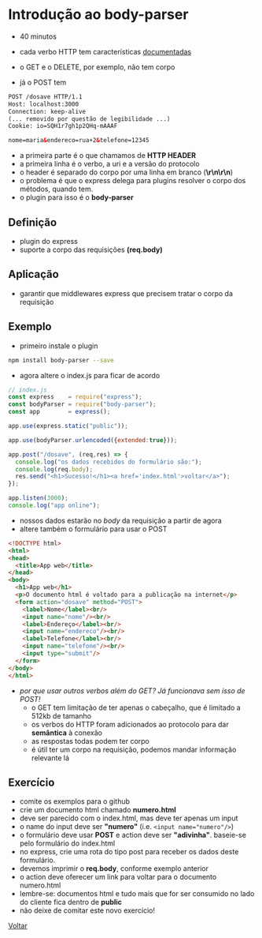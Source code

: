 # Introdução ao body-parser

- 40 minutos

- cada verbo HTTP tem características [documentadas](http://stackoverflow.com/questions/165779/are-the-put-delete-head-etc-methods-available-in-most-web-browsers)
- o GET e o DELETE, por exemplo, não tem corpo
- já o POST tem

```html
POST /dosave HTTP/1.1
Host: localhost:3000
Connection: keep-alive
(... removido por questão de legibilidade ...)
Cookie: io=SQH1r7gh1p2QHq-mAAAF

nome=maria&endereco=rua+2&telefone=12345
```

- a primeira parte é o que chamamos de **HTTP HEADER**
- a primeira linha é o verbo, a uri e a versão do protocolo
- o header é separado do corpo por uma linha em branco (**\r\n\r\n**)
- o problema é que o express delega para plugins resolver o corpo dos métodos, quando tem. 
- o plugin para isso é o **body-parser**

## Definição

- plugin do express
- suporte a corpo das requisições **(req.body)**

## Aplicação

- garantir que middlewares express que precisem tratar o corpo da requisição 

## Exemplo

- primeiro instale o plugin 

```bash
npm install body-parser --save
```

- agora altere o index.js para ficar de acordo

```javascript
// index.js
const express    = require("express");
const bodyParser = require("body-parser");
const app        = express();

app.use(express.static("public"));

app.use(bodyParser.urlencoded({extended:true}));

app.post("/dosave", (req,res) => {
  console.log("os dados recebidos do formulário são:");
  console.log(req.body);
  res.send("<h1>Sucesso!</h1><a href='index.html'>voltar</a>");
});

app.listen(3000);
console.log("app online");
```

- nossos dados estarão no *body* da requisição a partir de agora
- altere também o formulário para usar o POST

```html
<!DOCTYPE html>
<html>
<head>
  <title>App web</title>
</head>
<body>
  <h1>App web</h1>
  <p>O documento html é voltado para a publicação na internet</p>
  <form action="dosave" method="POST">
    <label>Nome</label><br/>
    <input name="nome"/><br/>
    <label>Endereço</label><br/>
    <input name="endereco"/><br/>
    <label>Telefone</label><br/>
    <input name="telefone"/><br/>
    <input type="submit"/>
  </form>
</body>
</html>
```

- *por que usar outros verbos além do GET? Já funcionava sem isso de POST!*
  - o GET tem limitação de ter apenas o cabeçalho, que é limitado a 512kb de tamanho
  - os verbos do HTTP foram adicionados ao protocolo para dar **semântica** à conexão
  - as respostas todas podem ter corpo
  - é útil ter um corpo na requisição, podemos mandar informação relevante lá   

## Exercício

- comite os exemplos para o github
- crie um documento html chamado **numero.html**
- deve ser parecido com o index.html, mas deve ter apenas um input
- o name do input deve ser **"numero"** (i.e. ```<input name="numero"/>```)
- o formulário deve usar **POST** e action deve ser **"adivinha"**. baseie-se pelo formulário do index.html
- no express, crie uma rota do tipo post para receber os dados deste formulário.
- devemos imprimir o **req.body**, conforme exemplo anterior
- o action deve oferecer um link para voltar para o documento numero.html
- lembre-se: documentos html e tudo mais que for ser consumido no lado do cliente fica dentro de **public**
- não deixe de comitar este novo exercício!

[Voltar](../README.md)
